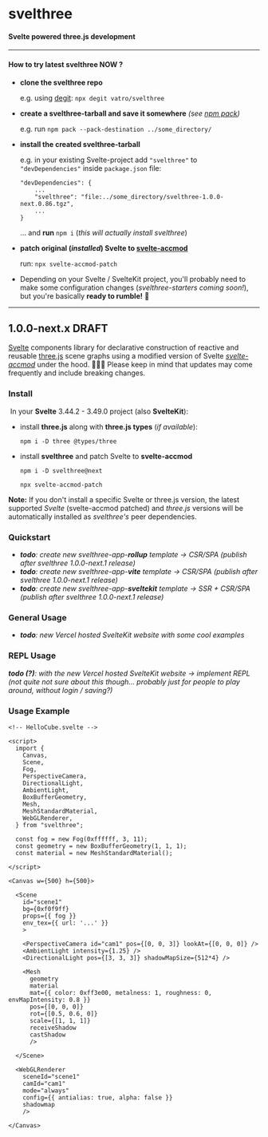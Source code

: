

# svelthree

#### Svelte powered three.js development

---

#### How to try latest svelthree NOW ?

- **clone the svelthree repo**

  e.g. using [degit](https://github.com/Rich-Harris/degit): `npx degit vatro/svelthree `

- **create a svelthree-tarball and save it somewhere** *(see [npm pack](https://docs.npmjs.com/cli/v7/commands/npm-pack))*

  e.g. run `npm pack --pack-destination ../some_directory/` 

- **install the created svelthree-tarball**

  e.g. in your existing Svelte-project add `"svelthree"` to `"devDependencies"` inside `package.json` file:

  ```
  "devDependencies": {
      ...
      "svelthree": "file:../some_directory/svelthree-1.0.0-next.0.86.tgz",
      ...
  }
  ```

  ... and **run** `npm i`  (*this will actually install svelthree*)

  

- **patch original (*installed*) Svelte to [svelte-accmod](https://github.com/vatro/svelte-accmod)**

  run: `npx svelte-accmod-patch`
  
- Depending on your Svelte / SvelteKit project, you'll probably need to make some configuration changes (*svelthree-starters coming soon!*), but you're basically **ready to rumble!** 🚀


---



## 1.0.0-next.x DRAFT

[Svelte](https://svelte.dev/) components library for declarative construction of reactive and reusable [three.js](https://threejs.org/) scene graphs using a modified version of Svelte *[svelte-accmod](https://github.com/vatro/svelte-accmod)* under the hood. 👨🏻‍💻 Please keep in mind that updates may come frequently and include breaking changes.



### Install

​	In your **Svelte** 3.44.2 - 3.49.0 project (also **SvelteKit**):

- install **three.js** along with **three.js types** (*if available*):

  ```
  npm i -D three @types/three
  ```

- install **svelthree** and patch Svelte to **svelte-accmod**

  ```
  npm i -D svelthree@next
  ```

  ```
  npx svelte-accmod-patch
  ```

**Note:** If you don't install a specific Svelte or three.js version, the latest supported *Svelte* (svelte-accmod patched) and *three.js* versions will be automatically installed as *svelthree's* peer dependencies.




### Quickstart
- ***todo**: create new svelthree-app-**rollup** template -> CSR/SPA (publish after svelthree 1.0.0-next.1 release)*
- ***todo**: create new svelthree-app-**vite** template -> CSR/SPA (publish after svelthree 1.0.0-next.1 release)*
- ***todo**: create new svelthree-app-**sveltekit** template -> SSR + CSR/SPA (publish after svelthree 1.0.0-next.1 release)*



### General Usage

- ***todo**: new Vercel hosted SvelteKit website with some cool examples*



### REPL Usage

***todo (?)**: with the new Vercel hosted SvelteKit website ->  implement REPL (not quite not sure about this though... probably just for people to play around, without login / saving?)*



### Usage Example

```svelte
<!-- HelloCube.svelte -->

<script>
  import {
    Canvas,
    Scene,
    Fog,
    PerspectiveCamera,
    DirectionalLight,
    AmbientLight,
    BoxBufferGeometry,
    Mesh,
    MeshStandardMaterial,
    WebGLRenderer,
  } from "svelthree";

  const fog = new Fog(0xffffff, 3, 11);
  const geometry = new BoxBufferGeometry(1, 1, 1);
  const material = new MeshStandardMaterial();
 
</script>

<Canvas w={500} h={500}>

  <Scene
    id="scene1"
    bg={0xf0f9ff}
    props={{ fog }}
    env_tex={{ url: '...' }}
    >

    <PerspectiveCamera id="cam1" pos={[0, 0, 3]} lookAt={[0, 0, 0]} />
    <AmbientLight intensity={1.25} />
    <DirectionalLight pos={[3, 3, 3]} shadowMapSize={512*4} />

    <Mesh
      geometry
      material
      mat={{ color: 0xff3e00, metalness: 1, roughness: 0, envMapIntensity: 0.8 }}
      pos={[0, 0, 0]}
      rot={[0.5, 0.6, 0]}
      scale={[1, 1, 1]}
      receiveShadow
      castShadow
      />

  </Scene>

  <WebGLRenderer
    sceneId="scene1"
    camId="cam1"
    mode="always"
    config={{ antialias: true, alpha: false }}
    shadowmap
    />

</Canvas>
```

